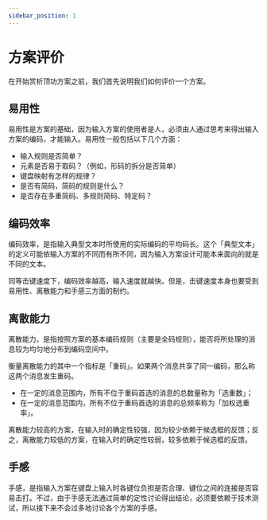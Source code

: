 ```yaml
---
sidebar_position: 1
---
```


# 方案评价

在开始赏析顶功方案之前，我们首先说明我们如何评价一个方案。

## 易用性

易用性是方案的基础，因为输入方案的使用者是人，必须由人通过思考来得出输入方案的编码，才能输入。易用性一般包括以下几个方面：

- 输入规则是否简单？
- 元素是否易于取码？（例如，形码的拆分是否简单）
- 键盘映射有怎样的规律？
- 是否有简码，简码的规则是什么？
- 是否存在多重简码、多规则简码、特定码？

## 编码效率

编码效率，是指输入典型文本时所使用的实际编码的平均码长。这个「典型文本」的定义可能依输入方案的不同而有所不同，因为输入方案设计可能本来面向的就是不同的文本。

同等击键速度下，编码效率越高，输入速度就越快。但是，击键速度本身也要受到易用性、离散能力和手感三方面的制约。

## 离散能力

离散能力，是指按照方案的基本编码规则（主要是全码规则），能否将所处理的消息较为均匀地分布到编码空间中。

衡量离散能力的其中一个指标是「重码」。如果两个消息共享了同一编码，那么称这两个消息发生重码。

- 在一定的消息范围内，所有不位于重码首选的消息的总数量称为「选重数」；
- 在一定的消息范围内，所有不位于重码首选的消息的总频率称为「加权选重率」。

离散能力较高的方案，在输入时的确定性较强，因为较少依赖于候选框的反馈；反之，离散能力较低的方案，在输入时的确定性较弱，较多依赖于候选框的反馈。

## 手感

手感，是指输入方案在键盘上输入时各键位负担是否合理、键位之间的连接是否容易击打。不过，由于手感无法通过简单的定性讨论得出结论，必须要依赖于技术测试，所以接下来不会过多地讨论各个方案的手感。

